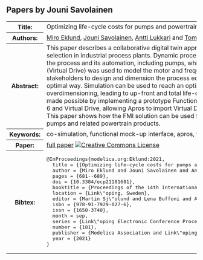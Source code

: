 ## Papers by Jouni Savolainen
<table><tr><th>Title:</th>
<td>Optimizing life-cycle costs for pumps and powertrains using FMI co-simulation</td>
</tr>
<tr><th>Authors:</th>
<td>
<a href="/proceedings/authors/MiroEklund">Miro Eklund</a>, <a href="/proceedings/authors/JouniSavolainen">Jouni Savolainen</a>, <a href="/proceedings/authors/AnttiLukkari">Antti Lukkari</a> and <a href="/proceedings/authors/TommiKarhela">Tommi Karhela</a></td>
</tr>
<tr><th>Abstract:</th>
<td>This paper describes a collaborative digital twin approach
for equipment dimensioning and selection in
industrial process plants. Dynamic process simulator
(Apros) was used to model the process and its automation,
including pumps, while a product specific dynamic
simulator (Virtual Drive) was used to model the
motor and frequency converter. This approach allows
all stakeholders to design and dimension the process
equipment together in a holistic and energy optimal
way. Simulation can be used to reach an optimal equipment
solution that prevents overdimensioning, leading
to up-front and total life-cycle cost savings.
Co-simulation was made possible by implementing
a prototype Functional Mock-up Interface (FMI) for
both Apros 6 and Virtual Drive, allowing Apros to
import Virtual Drive as a Functional Mock-up Unit
(FMU). This paper shows how the FMI solution can be
used for finding energy optimal selections for pumps
and related powertrain products.</td></tr>
<tr><th>Keywords:</th>
<td>co-simulation, functional mock-up interface, apros, virtual drive, optimization</td></tr>
<tr><th>Paper:</th>
<td><a href="https://doi.org/10.3384/ecp21181681">full paper</a> <a rel="license" href="http://creativecommons.org/licenses/by/4.0/"><img alt="Creative Commons License" style="border-width:0" src="https://i.creativecommons.org/l/by/4.0/80x15.png" /></a></td>
</tr>
<tr><th>Bibtex:</th>
<td><pre>
@InProceedings{modelica.org:Eklund:2021,
  title = {{Optimizing life-cycle costs for pumps and powertrains using FMI co-simulation}},
  author = {Miro Eklund and Jouni Savolainen and Antti Lukkari and Tommi Karhela},
  pages = {681--689},
  doi = {10.3384/ecp21181681},
  booktitle = {Proceedings of the 14th International Modelica Conference},
  location = {Link\&quot;oping, Sweden},
  editor = {Martin Sj\&quot;olund and Lena Buffoni and Adrian Pop and Lennart Ochel},
  isbn = {978-91-7929-027-6},
  issn = {1650-3740},
  month = sep,
  series = {Link\&quot;oping Electronic Conference Proceedings},
  number = {181},
  publisher = {Modelica Association and Link\&quot;oping University Electronic Press},
  year = {2021}
}
</pre></td></tr>
</table><br>
